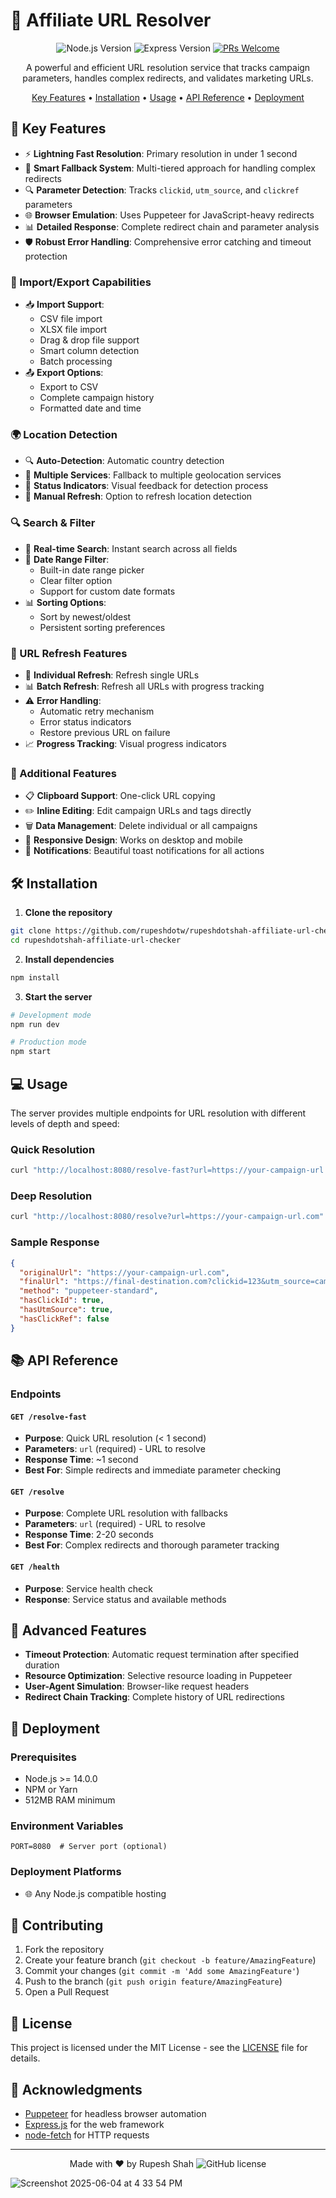 # 🎯 Affiliate URL Resolver

<div align="center">

![Node.js Version](https://img.shields.io/badge/node-%3E%3D%2014.0.0-green.svg)
![Express Version](https://img.shields.io/badge/express-%5E4.18.2-lightgrey)
[![PRs Welcome](https://img.shields.io/badge/PRs-welcome-brightgreen.svg)](http://makeapullrequest.com)

A powerful and efficient URL resolution service that tracks campaign parameters, handles complex redirects, and validates marketing URLs.

[Key Features](#key-features) •
[Installation](#installation) •
[Usage](#usage) •
[API Reference](#api-reference) •
[Deployment](#deployment)

</div>

## 🚀 Key Features

- ⚡ **Lightning Fast Resolution**: Primary resolution in under 1 second
- 🔄 **Smart Fallback System**: Multi-tiered approach for handling complex redirects
- 🔍 **Parameter Detection**: Tracks `clickid`, `utm_source`, and `clickref` parameters
- 🌐 **Browser Emulation**: Uses Puppeteer for JavaScript-heavy redirects
- 📊 **Detailed Response**: Complete redirect chain and parameter analysis
- 🛡️ **Robust Error Handling**: Comprehensive error catching and timeout protection

### 📁 Import/Export Capabilities
- 📥 **Import Support**:
  - CSV file import
  - XLSX file import
  - Drag & drop file support
  - Smart column detection
  - Batch processing
- 📤 **Export Options**:
  - Export to CSV
  - Complete campaign history
  - Formatted date and time

### 🌍 Location Detection
- 🔍 **Auto-Detection**: Automatic country detection
- 🔄 **Multiple Services**: Fallback to multiple geolocation services
- 🚥 **Status Indicators**: Visual feedback for detection process
- 🔄 **Manual Refresh**: Option to refresh location detection

### 🔍 Search & Filter
- 🔎 **Real-time Search**: Instant search across all fields
- 📅 **Date Range Filter**: 
  - Built-in date range picker
  - Clear filter option
  - Support for custom date formats
- 📊 **Sorting Options**:
  - Sort by newest/oldest
  - Persistent sorting preferences

### 🔄 URL Refresh Features
- 🔄 **Individual Refresh**: Refresh single URLs
- 📊 **Batch Refresh**: Refresh all URLs with progress tracking
- ⚠️ **Error Handling**: 
  - Automatic retry mechanism
  - Error status indicators
  - Restore previous URL on failure
- 📈 **Progress Tracking**: Visual progress indicators

### 💫 Additional Features
- 📋 **Clipboard Support**: One-click URL copying
- ✏️ **Inline Editing**: Edit campaign URLs and tags directly
- 🗑️ **Data Management**: Delete individual or all campaigns
- 📱 **Responsive Design**: Works on desktop and mobile
- 🔔 **Notifications**: Beautiful toast notifications for all actions

## 🛠️ Installation

1. **Clone the repository**
```bash
git clone https://github.com/rupeshdotw/rupeshdotshah-affiliate-url-checker.git
cd rupeshdotshah-affiliate-url-checker
```

2. **Install dependencies**
```bash
npm install
```

3. **Start the server**
```bash
# Development mode
npm run dev

# Production mode
npm start
```

## 💻 Usage

The server provides multiple endpoints for URL resolution with different levels of depth and speed:

### Quick Resolution
```bash
curl "http://localhost:8080/resolve-fast?url=https://your-campaign-url.com"
```

### Deep Resolution
```bash
curl "http://localhost:8080/resolve?url=https://your-campaign-url.com"
```

### Sample Response
```json
{
  "originalUrl": "https://your-campaign-url.com",
  "finalUrl": "https://final-destination.com?clickid=123&utm_source=campaign",
  "method": "puppeteer-standard",
  "hasClickId": true,
  "hasUtmSource": true,
  "hasClickRef": false
}
```

## 📚 API Reference

### Endpoints

#### `GET /resolve-fast`
- **Purpose**: Quick URL resolution (< 1 second)
- **Parameters**: `url` (required) - URL to resolve
- **Response Time**: ~1 second
- **Best For**: Simple redirects and immediate parameter checking

#### `GET /resolve`
- **Purpose**: Complete URL resolution with fallbacks
- **Parameters**: `url` (required) - URL to resolve
- **Response Time**: 2-20 seconds
- **Best For**: Complex redirects and thorough parameter tracking

#### `GET /health`
- **Purpose**: Service health check
- **Response**: Service status and available methods

## 🌟 Advanced Features

- **Timeout Protection**: Automatic request termination after specified duration
- **Resource Optimization**: Selective resource loading in Puppeteer
- **User-Agent Simulation**: Browser-like request headers
- **Redirect Chain Tracking**: Complete history of URL redirections

## 🚀 Deployment

### Prerequisites
- Node.js >= 14.0.0
- NPM or Yarn
- 512MB RAM minimum

### Environment Variables
```env
PORT=8080  # Server port (optional)
```

### Deployment Platforms
- 🌐 Any Node.js compatible hosting

## 🤝 Contributing

1. Fork the repository
2. Create your feature branch (`git checkout -b feature/AmazingFeature`)
3. Commit your changes (`git commit -m 'Add some AmazingFeature'`)
4. Push to the branch (`git push origin feature/AmazingFeature`)
5. Open a Pull Request

## 📝 License

This project is licensed under the MIT License - see the [LICENSE](LICENSE) file for details.

## 🙏 Acknowledgments

- [Puppeteer](https://pptr.dev/) for headless browser automation
- [Express.js](https://expressjs.com/) for the web framework
- [node-fetch](https://github.com/node-fetch/node-fetch) for HTTP requests

---

<div align="center">

Made with ❤️ by Rupesh Shah ![GitHub license](https://img.shields.io/badge/license-MIT-blue.svg)

</div>

![Screenshot 2025-06-04 at 4 33 54 PM](https://github.com/user-attachments/assets/d52e19e1-4174-47bf-bf12-55f5e9b9ca5c)
